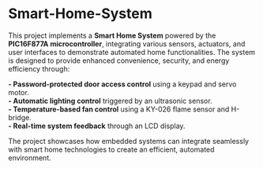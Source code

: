 # Smart-Home-System

This project implements a **Smart Home System** powered by the **PIC16F877A microcontroller**, integrating various sensors, actuators, and user interfaces to demonstrate automated home functionalities. The system is designed to provide enhanced convenience, security, and energy efficiency through:<br>

**- Password-protected door access control** using a keypad and servo motor.<br>
**- Automatic lighting control** triggered by an ultrasonic sensor.<br>
**- Temperature-based fan control** using a KY-026 flame sensor and H-bridge.<br>
**- Real-time system feedback** through an LCD display.<br>

The project showcases how embedded systems can integrate seamlessly with smart home technologies to create an efficient, automated environment.
